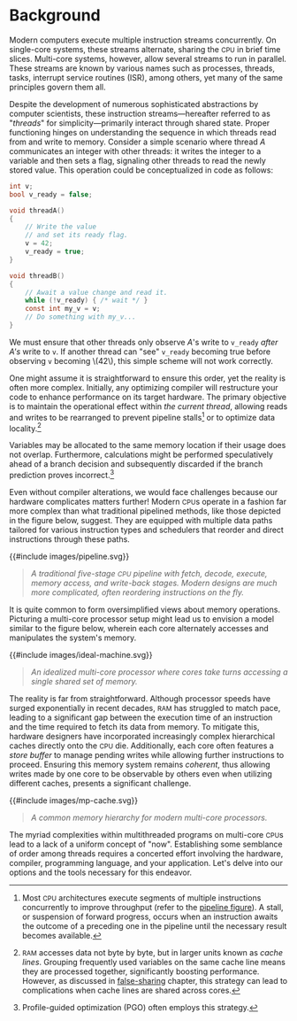 # Background

Modern computers execute multiple instruction streams concurrently.
On single-core systems, these streams alternate, sharing the <small>CPU</small> in brief time slices.
Multi-core systems, however, allow several streams to run in parallel.
These streams are known by various names such as processes, threads, tasks,
interrupt service routines (ISR), among others, yet many of the same principles govern them all.

Despite the development of numerous sophisticated abstractions by computer scientists,
these instruction streams—hereafter referred to as "*threads*" for simplicity—primarily interact through shared state.
Proper functioning hinges on understanding the sequence in which threads read from and write to memory.
Consider a simple scenario where thread *A* communicates an integer with other threads:
it writes the integer to a variable and then sets a flag, signaling other threads to read the newly stored value.
This operation could be conceptualized in code as follows:

```c
int v;
bool v_ready = false;

void threadA()
{
    // Write the value
    // and set its ready flag.
    v = 42;
    v_ready = true;
}
```
```c
void threadB()
{
    // Await a value change and read it.
    while (!v_ready) { /* wait */ }
    const int my_v = v;
    // Do something with my_v...
}
```

We must ensure that other threads only observe *A*'s write to `v_ready` *after A's* write to `v`.
If another thread can "see" `v_ready` becoming true before observing `v` becoming \\(42\\),
this simple scheme will not work correctly.

One might assume it is straightforward to ensure this order,
yet the reality is often more complex.
Initially, any optimizing compiler will restructure your code to enhance performance on its target hardware.
The primary objective is to maintain the operational effect within *the current thread*,
allowing reads and writes to be rearranged to prevent pipeline stalls[^a] or to optimize data locality.[^b]

Variables may be allocated to the same memory location if their usage does not overlap.
Furthermore, calculations might be performed speculatively ahead of a branch decision and subsequently discarded if the branch prediction proves incorrect.[^c]
<!--These sorts of optimizations  sometimes called the ``as-if'' rule in \cplusplus{}.-->

Even without compiler alterations,
we would face challenges because our hardware complicates matters further!
Modern <small>CPU</small>s operate in a fashion far more complex than what traditional pipelined methods,
like those depicted in the figure below, suggest.
They are equipped with multiple data paths tailored for various instruction types and schedulers that reorder and direct instructions through these paths.

{{#include images/pipeline.svg}}
> *A traditional five-stage <small>CPU</small> pipeline with fetch, decode, execute, memory access, and write-back stages. Modern designs are much more complicated, often reordering instructions on the fly.*

It is quite common to form oversimplified views about memory operations.
Picturing a multi-core processor setup might lead us to envision a model similar to the figure below,
wherein each core alternately accesses and manipulates the system's memory.

{{#include images/ideal-machine.svg}}
> *An idealized multi-core processor where cores take turns accessing a single shared set of memory.*

The reality is far from straightforward.
Although processor speeds have surged exponentially in recent decades,
<small>RAM</small> has struggled to match pace,
leading to a significant gap between the execution time of an instruction and the time required to fetch its data from memory.
To mitigate this, hardware designers have incorporated increasingly complex hierarchical caches directly onto the <small>CPU</small> die.
Additionally, each core often features a *store buffer* to manage pending writes while allowing further instructions to proceed.
Ensuring this memory system remains *coherent*,
thus allowing writes made by one core to be observable by others even when utilizing different caches,
presents a significant challenge.

{{#include images/mp-cache.svg}}
> *A common memory hierarchy for modern multi-core processors.*

The myriad complexities within multithreaded programs on multi-core <small>CPU</small>s lead to a lack of a uniform concept of "now".
Establishing some semblance of order among threads requires a concerted effort involving the hardware,
compiler, programming language, and your application.
Let's delve into our options and the tools necessary for this endeavor.

[^a]: Most <small>CPU</small> architectures execute segments of multiple instructions concurrently to improve throughput (refer to the [pipeline figure](#pipeline)).
A stall, or suspension of forward progress, occurs when an instruction awaits the outcome of a preceding one in the pipeline until the necessary result becomes available.

[^b]: <small>RAM</small> accesses data not byte by byte, but in larger units known as *cache lines*.
Grouping frequently used variables on the same cache line means they are processed together,
significantly boosting performance. However, as discussed in [false-sharing](./cache_effect_and_false_sharing.html) chapter,
this strategy can lead to complications when cache lines are shared across cores.

[^c]: Profile-guided optimization (PGO) often employs this strategy.
